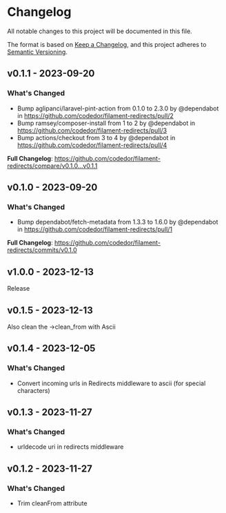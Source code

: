 # Changelog

All notable changes to this project will be documented in this file.

The format is based on [Keep a Changelog](https://keepachangelog.com/en/1.0.0/),
and this project adheres to [Semantic Versioning](https://semver.org/spec/v2.0.0.html).

## v0.1.1 - 2023-09-20

### What's Changed

* Bump aglipanci/laravel-pint-action from 0.1.0 to 2.3.0 by @dependabot in https://github.com/codedor/filament-redirects/pull/2
* Bump ramsey/composer-install from 1 to 2 by @dependabot in https://github.com/codedor/filament-redirects/pull/3
* Bump actions/checkout from 3 to 4 by @dependabot in https://github.com/codedor/filament-redirects/pull/4

**Full Changelog**: https://github.com/codedor/filament-redirects/compare/v0.1.0...v0.1.1

## v0.1.0 - 2023-09-20

### What's Changed

* Bump dependabot/fetch-metadata from 1.3.3 to 1.6.0 by @dependabot in https://github.com/codedor/filament-redirects/pull/1

**Full Changelog**: https://github.com/codedor/filament-redirects/commits/v0.1.0

## v1.0.0 - 2023-12-13

Release

## v0.1.5 - 2023-12-13

Also clean the ->clean_from with Ascii

## v0.1.4 - 2023-12-05

### What's Changed

- Convert incoming urls in Redirects middleware to ascii (for special characters)

## v0.1.3 - 2023-11-27

### What's Changed

- urldecode uri in redirects middleware

## v0.1.2 - 2023-11-27

### What's Changed

- Trim cleanFrom attribute
